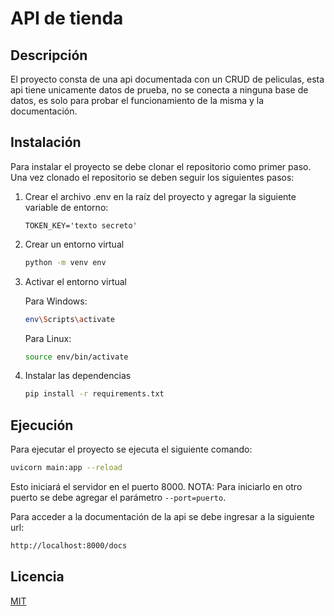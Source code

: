 # API de tienda

## Descripción
El proyecto consta de una api documentada con un CRUD de peliculas, esta api tiene unicamente datos de prueba, no se conecta a ninguna base de datos, es solo para probar el funcionamiento de la misma y la documentación.

## Instalación
Para instalar el proyecto se debe clonar el repositorio como primer paso. Una vez clonado el repositorio se deben seguir los siguientes pasos:

1. Crear el archivo .env en la raíz del proyecto y agregar la siguiente variable de entorno:
    ```plaintext
    TOKEN_KEY='texto secreto'
    ```

2. Crear un entorno virtual
    ```sh
    python -m venv env
    ```

3. Activar el entorno virtual
    
    Para Windows:
    ```sh
    env\Scripts\activate
    ```

    Para Linux:
    ```sh
    source env/bin/activate
    ```

4. Instalar las dependencias
    ```sh
    pip install -r requirements.txt
    ```

## Ejecución
Para ejecutar el proyecto se ejecuta el siguiente comando:
```sh
uvicorn main:app --reload
```
Esto iniciará el servidor en el puerto 8000. NOTA: Para iniciarlo en otro puerto se debe agregar el parámetro ```--port=puerto```.

Para acceder a la documentación de la api se debe ingresar a la siguiente url:
```sh
http://localhost:8000/docs
```

## Licencia
[MIT](https://choosealicense.com/licenses/mit/)